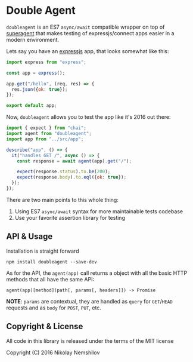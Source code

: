 # Double Agent

`doubleagent` is an ES7 `async/await` compatible wrapper on top of
[superagent](https://github.com/visionmedia/superagent) that makes testing of
expressjs/connect apps easier in a modern environment.

Lets say you have an [expressjs](http://expressjs.com) app, that looks somewhat
like this:

```js
import express from "express";

const app = express();

app.get("/hello", (req, res) => {
  res.json({ok: true});
});

export default app;
```

Now, `doubleagent` allows you to test the app like it's 2016 out there:

```js
import { expect } from "chai";
import agent from "doubleagent";
import app from "../src/app";

describe("app", () => {
  it("handles GET /", async () => {
    const response = await agent(app).get("/");

    expect(response.status).to.be(200);
    expect(response.body).to.eql({ok: true});
  });
});
```

There are two main points to this whole thing:

1. Using ES7 `async/await` syntax for more maintainable tests codebase
2. Use your favorite assertion library for testing

## API & Usage

Installation is straight forward

```
npm install doubleagent --save-dev
```

As for the API, the `agent(app)` call returns a object with all the basic HTTP
methods that all have the same API:

```
agent(app)[method](path[, params[, headers]]) -> Promise
```

__NOTE__: `params` are contextual, they are handled as `query` for `GET`/`HEAD`
requests and as `body` for `POST`, `PUT`, etc.

## Copyright & License

All code in this library is released under the terms of the MIT license

Copyright (C) 2016 Nikolay Nemshilov
